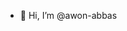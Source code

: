 - 👋 Hi, I’m @awon-abbas

<!---
awon-abbas/awon-abbas is a ✨ special ✨ repository because its `README.md` (this file) appears on your GitHub profile.
You can click the Preview link to take a look at your changes.
--->
